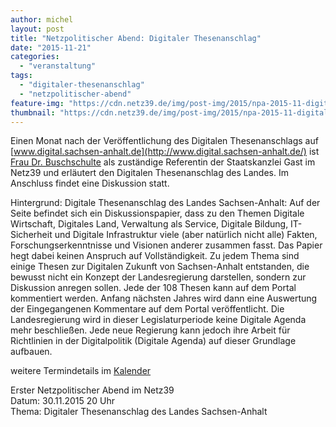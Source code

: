 ```yaml
---
author: michel
layout: post
title: "Netzpolitischer Abend: Digitaler Thesenanschlag"
date: "2015-11-21"
categories: 
  - "veranstaltung"
tags: 
  - "digitaler-thesenanschlag"
  - "netzpolitischer-abend"
feature-img: "https://cdn.netz39.de/img/post-img/2015/npa-2015-11-digitale-thesenanschlag.png"
thumbnail: "https://cdn.netz39.de/img/post-img/2015/npa-2015-11-digitale-thesenanschlag.png"
---
```


Einen Monat nach der Veröffentlichung des Digitalen Thesenanschlags auf [www.digital.sachsen-anhalt.de](http://www.digital.sachsen-anhalt.de/) ist [Frau Dr. Buschschulte](https://twitter.com/abuschschulte) als zuständige Referentin der Staatskanzlei Gast im Netz39 und erläutert den Digitalen Thesenanschlag des Landes. Im Anschluss findet eine Diskussion statt.

Hintergrund: Digitale Thesenanschlag des Landes Sachsen-Anhalt: Auf der Seite befindet sich ein Diskussionspapier, dass zu den Themen Digitale Wirtschaft, Digitales Land, Verwaltung als Service, Digitale Bildung, IT-Sicherheit und Digitale Infrastruktur viele (aber natürlich nicht alle) Fakten, Forschungserkenntnisse und Visionen anderer zusammen fasst. Das Papier hegt dabei keinen Anspruch auf Vollständigkeit. Zu jedem Thema sind einige Thesen zur Digitalen Zukunft von Sachsen-Anhalt entstanden, die bewusst nicht ein Konzept der Landesregierung darstellen, sondern zur Diskussion anregen sollen. Jede der 108 Thesen kann auf dem Portal kommentiert werden. Anfang nächsten Jahres wird dann eine Auswertung der Eingegangenen Kommentare auf dem Portal veröffentlicht. Die Landesregierung wird in dieser Legislaturperiode keine Digitale Agenda mehr beschließen. Jede neue Regierung kann jedoch ihre Arbeit für Richtlinien in der Digitalpolitik (Digitale Agenda) auf dieser Grundlage aufbauen.

weitere Termindetails im [Kalender](https://www.netz39.de/events/event/netzpolitischer-abend-digitaler-thesenanschlag/)

Erster Netzpolitischer Abend im Netz39 \
Datum: 30.11.2015 20 Uhr \
Thema: Digitaler Thesenanschlag des Landes Sachsen-Anhalt
